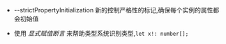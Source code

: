 - --strictPropertyInitialization 新的控制严格性的标记,确保每个实例的属性都会初始值

- 使用 *显式赋值断言* 来帮助类型系统识别类型,`let x!: number[];`